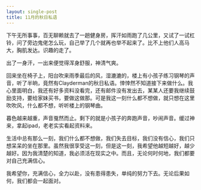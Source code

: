 ```yaml
---
layout: single-post
title: 11月的秋日私语
---
```


下午无所事事，百无聊赖就去了一趟健身房，挥汗如雨跑了几公里，又试了一试杠铃，问了旁边鬼佬怎么玩，自己举了几个就再也举不起来了。比不上他们人高马大，胸肌发达。识趣的走了。

出了一身汗，一出来便觉得浑身舒服，神清气爽。

回来坐在椅子上，阳台吹来雨季最后的风，湿漉漉的，楼上有小孩子练习钢琴的声音，听了半晌，竟然有Clayderman的秋日私语。悻悻然不知道接下来做什么。我心里面明白，我还有好多资料没看完，还有邮件没有发出去，某某人还要我继续鼓励支持，要给家妹买书，要做这做那。可是我这一刻什么都不想做，就只想在这里吹吹风，什么都不想，听听楼上的钢琴曲。

暮色越来越重，声音戛然而止。剩下的就是小孩子的奔跑声音，吵闹声音。缓过神来，拿起ipad，老老实实看起资料来。

生活中总有那么一刻，我们什么都不想做，我们失去目标，我们没有信心，我们只想呆呆的坐在那里。虽然我很享受这一刻，但是这一刻，我希望他越短越好，越少越好。因为我清楚的知道，我必须活在现实之中。而且，无论何时何地，我们都要对自己充满信心。

我希望你，充满信心，全力以赴，没有患得患失，单纯的努力下去。无论后果如何，我们都会一起面对。
